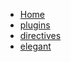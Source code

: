 * [Home](/)
* [plugins](/Vue/plugins.md)
* [directives](/Vue/directives.md)
* [elegant](/Vue/elegant.md)